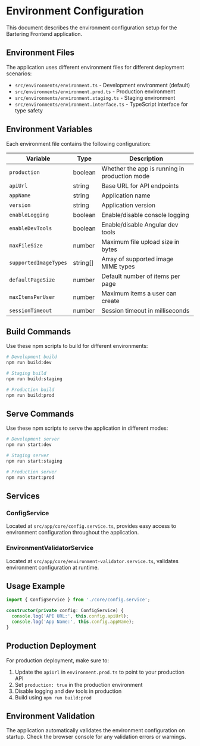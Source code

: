 # Environment Configuration

This document describes the environment configuration setup for the Bartering Frontend application.

## Environment Files

The application uses different environment files for different deployment scenarios:

- `src/environments/environment.ts` - Development environment (default)
- `src/environments/environment.prod.ts` - Production environment
- `src/environments/environment.staging.ts` - Staging environment
- `src/environments/environment.interface.ts` - TypeScript interface for type safety

## Environment Variables

Each environment file contains the following configuration:

| Variable | Type | Description |
|----------|------|-------------|
| `production` | boolean | Whether the app is running in production mode |
| `apiUrl` | string | Base URL for API endpoints |
| `appName` | string | Application name |
| `version` | string | Application version |
| `enableLogging` | boolean | Enable/disable console logging |
| `enableDevTools` | boolean | Enable/disable Angular dev tools |
| `maxFileSize` | number | Maximum file upload size in bytes |
| `supportedImageTypes` | string[] | Array of supported image MIME types |
| `defaultPageSize` | number | Default number of items per page |
| `maxItemsPerUser` | number | Maximum items a user can create |
| `sessionTimeout` | number | Session timeout in milliseconds |

## Build Commands

Use these npm scripts to build for different environments:

```bash
# Development build
npm run build:dev

# Staging build
npm run build:staging

# Production build
npm run build:prod
```

## Serve Commands

Use these npm scripts to serve the application in different modes:

```bash
# Development server
npm run start:dev

# Staging server
npm run start:staging

# Production server
npm run start:prod
```

## Services

### ConfigService
Located at `src/app/core/config.service.ts`, provides easy access to environment configuration throughout the application.

### EnvironmentValidatorService
Located at `src/app/core/environment-validator.service.ts`, validates environment configuration at runtime.

## Usage Example

```typescript
import { ConfigService } from './core/config.service';

constructor(private config: ConfigService) {
  console.log('API URL:', this.config.apiUrl);
  console.log('App Name:', this.config.appName);
}
```

## Production Deployment

For production deployment, make sure to:

1. Update the `apiUrl` in `environment.prod.ts` to point to your production API
2. Set `production: true` in the production environment
3. Disable logging and dev tools in production
4. Build using `npm run build:prod`

## Environment Validation

The application automatically validates the environment configuration on startup. Check the browser console for any validation errors or warnings.
